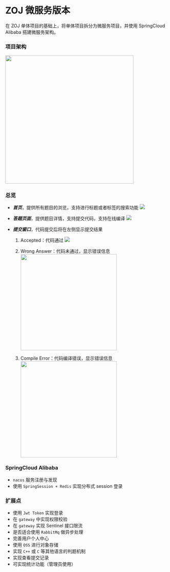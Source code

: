 # ZOJ 微服务版本
 在 ZOJ 单体项目的基础上，将单体项目拆分为微服务项目，并使用 SpringCloud Alibaba 搭建微服务架构。
### 项目架构

<img src="https://github.com/user-attachments/assets/0b98930e-e937-4e4a-af88-9f52a4a73aec" width=400px>


### 总览
- ***首页***，提供所有题目的浏览，支持进行标题或者标签的搜索功能 <img src="https://github.com/user-attachments/assets/b8f0f15b-946c-4f04-a144-e6001ee6c836">

- ***答题页面***，提供题目详情，支持提交代码，支持在线编译 <img src="https://github.com/user-attachments/assets/fb65fdb0-9210-4d71-bf1f-bde43cce29e1">

- ***提交窗口***，代码提交后将在左侧显示提交结果 
  1. Accepted：代码通过 <img src="https://github.com/user-attachments/assets/35144726-5e59-407f-b6ce-9c4447ab6d8d">
 
  2. Wrong Answer：代码未通过，显示错误信息</br> <img src="https://github.com/user-attachments/assets/d8ec5578-086b-495f-9435-602f5a312b75" width=300px>
 
  3. Compile Error：代码编译错误，显示错误信息 </br> <img src="https://github.com/user-attachments/assets/ecaf9e87-6f7b-43a1-9714-47a38ca08a8c" width=300px>


### SpringCloud Alibaba
- ```nacos``` 服务注册与发现
- 使用 ```SpringSession + Redis``` 实现分布式 session 登录


### 扩展点
- 使用 ```Jwt Token``` 实现登录 
- 在 ```gateway``` 中实现权限校验
- 在 ```gateway``` 实现 Sentinel 接口限流
- 是否适合使用 ```RabbitMq``` 做异步处理
- 完善用户个人中心
- 使用 ```OSS``` 进行对象存储
- 实现 ```C++``` 或 ```C``` 等其他语言的判题机制
- 实现查看提交记录
- 可实现统计功能（管理员使用）
